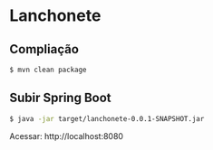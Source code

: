 # Lanchonete

## Compliação

```bash
$ mvn clean package
```

## Subir Spring Boot

```bash
$ java -jar target/lanchonete-0.0.1-SNAPSHOT.jar
```

Acessar: http://localhost:8080